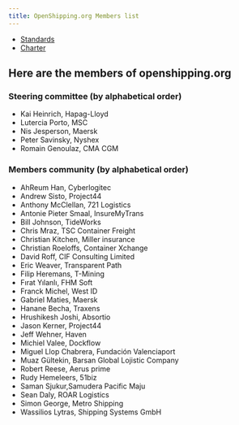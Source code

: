 ```yaml
---
title: OpenShipping.org Members list
---
```


- [Standards](standards.md)
- [Charter](charter.md)

## Here are the members of openshipping.org

### Steering committee (by alphabetical order)
* Kai Heinrich, Hapag-Lloyd
* Lutercia Porto, MSC
* Nis Jesperson, Maersk
* Peter Savinsky, Nyshex
* Romain Genoulaz, CMA CGM

### Members community (by alphabetical order)
* AhReum Han, Cyberlogitec
* Andrew Sisto, Project44
* Anthony McClellan, 721 Logistics
* Antonie Pieter Smaal, InsureMyTrans
* Bill Johnson, TideWorks
* Chris Mraz, TSC Container Freight
* Christian Kitchen, Miller insurance
* Christian Roeloffs, Container Xchange
* David Roff, CIF Consulting Limited
* Eric Weaver, Transparent Path
* Filip Heremans, T-Mining
* Fırat Yılanlı,  FHM Soft
* Franck Michel, West ID
* Gabriel Maties, Maersk
* Hanane Becha, Traxens
* Hrushikesh Joshi, Absortio
* Jason Kerner, Project44
* Jeff Wehner, Haven
* Michiel Valee, Dockflow
* Miguel Llop Chabrera, Fundación Valenciaport
* Muaz Gültekin, Barsan Global Lojistic Company
* Robert Reese, Aerus prime
* Rudy Hemeleers, 51biz
* Saman Sjukur,Samudera Pacific Maju
* Sean Daly, ROAR Logistics
* Simon George, Metro Shipping
* Wassilios Lytras, Shipping Systems GmbH
